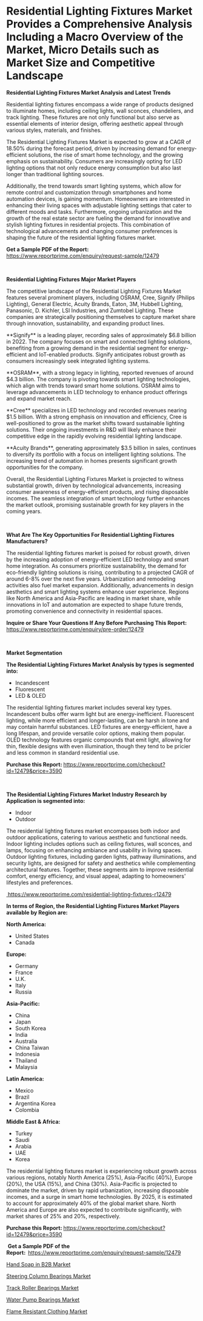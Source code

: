 <p><h1>Residential Lighting Fixtures Market Provides a Comprehensive Analysis Including a Macro Overview of the Market, Micro Details such as Market Size and Competitive Landscape</h1></p><p><strong>Residential Lighting Fixtures Market Analysis and Latest Trends</strong></p>
<p><p>Residential lighting fixtures encompass a wide range of products designed to illuminate homes, including ceiling lights, wall sconces, chandeliers, and track lighting. These fixtures are not only functional but also serve as essential elements of interior design, offering aesthetic appeal through various styles, materials, and finishes.</p><p>The Residential Lighting Fixtures Market is expected to grow at a CAGR of 18.50% during the forecast period, driven by increasing demand for energy-efficient solutions, the rise of smart home technology, and the growing emphasis on sustainability. Consumers are increasingly opting for LED lighting options that not only reduce energy consumption but also last longer than traditional lighting sources. </p><p>Additionally, the trend towards smart lighting systems, which allow for remote control and customization through smartphones and home automation devices, is gaining momentum. Homeowners are interested in enhancing their living spaces with adjustable lighting settings that cater to different moods and tasks. Furthermore, ongoing urbanization and the growth of the real estate sector are fueling the demand for innovative and stylish lighting fixtures in residential projects. This combination of technological advancements and changing consumer preferences is shaping the future of the residential lighting fixtures market.</p></p>
<p><strong>Get a Sample PDF of the Report:&nbsp;</strong> <a href="https://www.reportprime.com/enquiry/request-sample/12479?utm_campaign=2640&utm_medium=2&utm_source=Github&utm_content=ia&utm_term=18032025&utm_id=residential-lighting-fixtures">https://www.reportprime.com/enquiry/request-sample/12479</a></p>
<p>&nbsp;</p>
<p><strong>Residential Lighting Fixtures Major Market Players</strong></p>
<p><p>The competitive landscape of the Residential Lighting Fixtures Market features several prominent players, including OSRAM, Cree, Signify (Philips Lighting), General Electric, Acuity Brands, Eaton, 3M, Hubbell Lighting, Panasonic, D. Kichler, LSI Industries, and Zumtobel Lighting. These companies are strategically positioning themselves to capture market share through innovation, sustainability, and expanding product lines.</p><p>**Signify** is a leading player, recording sales of approximately $6.8 billion in 2022. The company focuses on smart and connected lighting solutions, benefiting from a growing demand in the residential segment for energy-efficient and IoT-enabled products. Signify anticipates robust growth as consumers increasingly seek integrated lighting systems.</p><p>**OSRAM**, with a strong legacy in lighting, reported revenues of around $4.3 billion. The company is pivoting towards smart lighting technologies, which align with trends toward smart home solutions. OSRAM aims to leverage advancements in LED technology to enhance product offerings and expand market reach.</p><p>**Cree** specializes in LED technology and recorded revenues nearing $1.5 billion. With a strong emphasis on innovation and efficiency, Cree is well-positioned to grow as the market shifts toward sustainable lighting solutions. Their ongoing investments in R&D will likely enhance their competitive edge in the rapidly evolving residential lighting landscape.</p><p>**Acuity Brands**, generating approximately $3.5 billion in sales, continues to diversify its portfolio with a focus on intelligent lighting solutions. The increasing trend of automation in homes presents significant growth opportunities for the company.</p><p>Overall, the Residential Lighting Fixtures Market is projected to witness substantial growth, driven by technological advancements, increasing consumer awareness of energy-efficient products, and rising disposable incomes. The seamless integration of smart technology further enhances the market outlook, promising sustainable growth for key players in the coming years.</p></p>
<p>&nbsp;</p>
<p><strong>What Are The Key Opportunities For Residential Lighting Fixtures Manufacturers?</strong></p>
<p><p>The residential lighting fixtures market is poised for robust growth, driven by the increasing adoption of energy-efficient LED technology and smart home integration. As consumers prioritize sustainability, the demand for eco-friendly lighting solutions is rising, contributing to a projected CAGR of around 6-8% over the next five years. Urbanization and remodeling activities also fuel market expansion. Additionally, advancements in design aesthetics and smart lighting systems enhance user experience. Regions like North America and Asia-Pacific are leading in market share, while innovations in IoT and automation are expected to shape future trends, promoting convenience and connectivity in residential spaces.</p></p>
<p><strong>Inquire or Share Your Questions If Any Before Purchasing This Report:</strong> <a href="https://www.reportprime.com/enquiry/pre-order/12479?utm_campaign=2640&utm_medium=2&utm_source=Github&utm_content=ia&utm_term=18032025&utm_id=residential-lighting-fixtures">https://www.reportprime.com/enquiry/pre-order/12479</a></p>
<p>&nbsp;</p>
<p><strong>Market Segmentation</strong></p>
<p><strong>The Residential Lighting Fixtures Market Analysis by types is segmented into:</strong></p>
<p><ul><li>Incandescent</li><li>Fluorescent</li><li>LED & OLED</li></ul></p>
<p><p>The residential lighting fixtures market includes several key types. Incandescent bulbs offer warm light but are energy-inefficient. Fluorescent lighting, while more efficient and longer-lasting, can be harsh in tone and may contain harmful substances. LED fixtures are energy-efficient, have a long lifespan, and provide versatile color options, making them popular. OLED technology features organic compounds that emit light, allowing for thin, flexible designs with even illumination, though they tend to be pricier and less common in standard residential use.</p></p>
<p><strong>Purchase this Report:&nbsp;</strong><a href="https://www.reportprime.com/checkout?id=12479&price=3590&utm_campaign=2640&utm_medium=2&utm_source=Github&utm_content=ia&utm_term=18032025&utm_id=residential-lighting-fixtures">https://www.reportprime.com/checkout?id=12479&price=3590</a></p>
<p>&nbsp;</p>
<p><strong>The Residential Lighting Fixtures Market Industry Research by Application is segmented into:</strong></p>
<p><ul><li>Indoor</li><li>Outdoor</li></ul></p>
<p><p>The residential lighting fixtures market encompasses both indoor and outdoor applications, catering to various aesthetic and functional needs. Indoor lighting includes options such as ceiling fixtures, wall sconces, and lamps, focusing on enhancing ambiance and usability in living spaces. Outdoor lighting fixtures, including garden lights, pathway illuminations, and security lights, are designed for safety and aesthetics while complementing architectural features. Together, these segments aim to improve residential comfort, energy efficiency, and visual appeal, adapting to homeowners' lifestyles and preferences.</p></p>
<p><a href="https://www.reportprime.com/residential-lighting-fixtures-r12479?utm_campaign=2640&utm_medium=2&utm_source=Github&utm_content=ia&utm_term=18032025&utm_id=residential-lighting-fixtures">&nbsp;https://www.reportprime.com/residential-lighting-fixtures-r12479</a></p>
<p><strong>In terms of Region, the Residential Lighting Fixtures Market Players available by Region are:</strong></p>
<p>
    <p> <strong> North America: </strong>
        <ul>
            <li>United States</li>
            <li>Canada</li>
        </ul>
        </p> 
    <p> <strong> Europe: </strong>
        <ul>
            <li>Germany</li>
            <li>France</li>
            <li>U.K.</li>
            <li>Italy</li>
            <li>Russia</li>
        </ul>
        </p> 
    <p> <strong> Asia-Pacific: </strong>
        <ul>
            <li>China</li>
            <li>Japan</li>
            <li>South Korea</li>
            <li>India</li>
            <li>Australia</li>
            <li>China Taiwan</li>
            <li>Indonesia</li>
            <li>Thailand</li>
            <li>Malaysia</li>
        </ul>
        </p> 
    <p> <strong> Latin America: </strong>
        <ul>
            <li>Mexico</li>
            <li>Brazil</li>
            <li>Argentina Korea</li>
            <li>Colombia</li>
        </ul>
        </p> 
    <p> <strong> Middle East & Africa: </strong>
        <ul>
            <li>Turkey</li>
            <li>Saudi</li>
            <li>Arabia</li>
            <li>UAE</li>
            <li>Korea</li>
        </ul>
    </p>
    </p>
<p><p>The residential lighting fixtures market is experiencing robust growth across various regions, notably North America (25%), Asia-Pacific (40%), Europe (20%), the USA (15%), and China (30%). Asia-Pacific is projected to dominate the market, driven by rapid urbanization, increasing disposable incomes, and a surge in smart home technologies. By 2025, it is estimated to account for approximately 40% of the global market share. North America and Europe are also expected to contribute significantly, with market shares of 25% and 20%, respectively.</p></p>
<p><strong>Purchase this Report: </strong><a href="https://www.reportprime.com/checkout?id=12479&price=3590&utm_campaign=2640&utm_medium=2&utm_source=Github&utm_content=ia&utm_term=18032025&utm_id=residential-lighting-fixtures">https://www.reportprime.com/checkout?id=12479&price=3590</a></p>
<p>&nbsp;<strong>Get a Sample PDF of the Report:&nbsp;&nbsp;</strong><a href="https://www.reportprime.com/enquiry/request-sample/12479?utm_campaign=2640&utm_medium=2&utm_source=Github&utm_content=ia&utm_term=18032025&utm_id=residential-lighting-fixtures">https://www.reportprime.com/enquiry/request-sample/12479</a></p>
<p><strong></strong></p>
<p><p><a href="https://github.com/janustabarf2/Market-Research-Report-List-1/blob/main/hand-soap-in-b2b-market.md?utm_campaign=2640&utm_medium=2&utm_source=Github&utm_content=ia&utm_term=18032025&utm_id=residential-lighting-fixtures">Hand Soap in B2B Market</a></p><p><a href="https://www.linkedin.com/pulse/steering-column-bearings-market-report-expected-cagr-la4we?utm_campaign=2640&utm_medium=2&utm_source=Github&utm_content=ia&utm_term=18032025&utm_id=residential-lighting-fixtures">Steering Column Bearings Market</a></p><p><a href="https://www.linkedin.com/pulse/charting-future-comprehensive-analysis-global-track-roller-fdwee?utm_campaign=2640&utm_medium=2&utm_source=Github&utm_content=ia&utm_term=18032025&utm_id=residential-lighting-fixtures">Track Roller Bearings Market</a></p><p><a href="https://www.linkedin.com/pulse/market-insights-revenue-forecast-water-pump-bearings-dpmwe?utm_campaign=2640&utm_medium=2&utm_source=Github&utm_content=ia&utm_term=18032025&utm_id=residential-lighting-fixtures">Water Pump Bearings Market</a></p><p><a href="https://github.com/kaganalcinwv/Market-Research-Report-List-1/blob/main/flame-resistant-clothing-market.md?utm_campaign=2640&utm_medium=2&utm_source=Github&utm_content=ia&utm_term=18032025&utm_id=residential-lighting-fixtures">Flame Resistant Clothing Market</a></p></p>